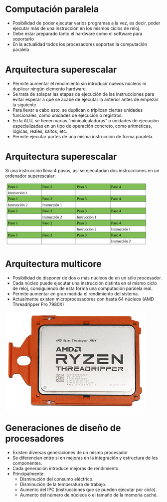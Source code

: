 # Computación paralela


- Posibilidad de poder ejecutar varios programas a la vez, es decir, poder ejecutar más de una instrucción en los mismos ciclos de reloj.
- Debe estar preparado tanto el hardware como el software para soportarlo
- En la actualidad todos los procesadores soportan la computación paralela


# Arquitectura superescalar


- Permite aumentar el rendimiento sin introducir nuevos núcleos ni duplicar ningún elemento hardware.
- Se trata de solapar las etapas de ejecución de las instrucciones para evitar esperar a que se acabe de ejecutar la anterior antes de empezar la siguiente.
- Para llevar a cabo esto, se duplican o triplican ciertas unidades funcionales, como unidades de ejecución o registros.
- En la ALU, se tienen varias “minicalculadoras” o unidades de ejecución especializadas en un tipo de operación concreto, como aritméticas, lógicas, reales, saltos, etc. 
- Permite ejecutar partes de una misma instrucción de forma paralela.


# Arquitectura superescalar


Si una instrucción lleva 4 pasos, así se ejecutarían dos instrucciones en un ordenador superescalar:

![h:280px](../imagenes/tecnologia_superescalar.jpg)


# Arquitectura multicore


- Posibilidad de disponer de dos o más núcleos de en un sólo procesador.
- Cada núcleo puede ejecutar una instrucción distinta en el mismo ciclo de reloj, consiguiendo de esta forma una computación paralela real.
- Permite aumentar en gran medida el rendimiento del sistema.
- Actualmente existen microprocesadores con hasta 64 núcleos (AMD Threadripper Pro 7980X)

![h:180px](../imagenes/amd_threadripper.png)


# Generaciones de diseño de procesadores


- Existen diversas generaciones de un mismo procesador
- Se diferencian entre si en mejoras en la integración y estructura de los componentes.
- Cada generación introduce mejoras de rendimiento. 
- Principalmente:
    - Disminución del consumo eléctrico.
    - Disminución de la temperatura de trabajo.
    - Aumento del IPC (instrucciones que se pueden ejecutar por ciclo).
    - Aumento del número de núcleos o el tamaño de la memoria caché.
